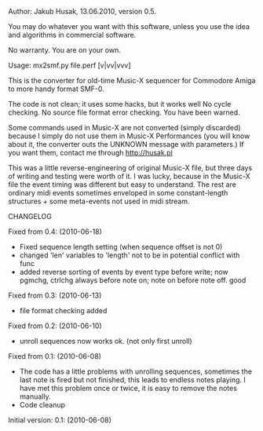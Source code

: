  Author: Jakub Husak, 13.06.2010, version 0.5.

 You may do whatever you want with this software, unless you use the idea and algorithms in commercial software.
 
 No warranty. You are on your own.

 Usage: mx2smf.py file.perf [v|vv|vvv]

 This is the converter for old-time Music-X sequencer for Commodore Amiga
 to more handy format SMF-0.

 The code is not clean; it uses some hacks, but it works well
 No cycle checking. No source file format error checking. You have been warned.

 Some commands used in Music-X are not converted (simply discarded) because I simply do not use them in Music-X Performances (you will know about it, the converter outs the UNKNOWN message with parameters.)
 If you want them, contact me through http://husak.pl

 This was a little reverse-engineering of original Music-X file, but three days of writing and testing were worth of it.
 I was lucky, because in the Music-X file the event timing was different but easy to understand.
 The rest are ordinary midi events sometimes enveloped in some constant-length structures + some meta-events not used in midi stream.

 CHANGELOG

 Fixed from 0.4: (2010-06-18)
 - Fixed sequence length setting (when sequence offset is not 0)
 - changed 'len' variables to 'length' not to be in potential conflict with func
 - added reverse sorting of events by event type before write; now pgmchg, ctrlchg always before note on; note on before note off. good
 
 Fixed from 0.3: (2010-06-13)
 - file format checking added
 
 Fixed from 0.2: (2010-06-10)
 - unroll sequences now works ok. (not only first unroll)
 
 Fixed from 0.1: (2010-06-08)
 - The code has a little problems with unrolling sequences, sometimes the last note is fired but not finished, this leads to endless notes playing. I have met this problem once or twice, it is easy to remove the notes manually.
 - Code cleanup

 Initial version: 0.1: (2010-06-08)


